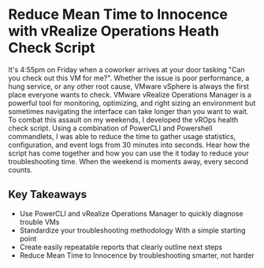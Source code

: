 # Reduce Mean Time to Innocence with vRealize Operations Heath Check Script

It's 4:55pm on Friday when a coworker arrives at your door tasking "Can you check out this VM for me?". Whether the issue is poor performance, a hung service, or any other root cause, VMware vSphere is always the first place everyone wants to check. VMware vRealize Operations Manager is a powerful tool for monitoring, optimizing, and right sizing an environment but sometimes navigating the interface can take longer than you want to wait. To combat this assault on my weekends, I developed the vROps health check script. Using a combination of PowerCLI and Powershell commandlets, I was able to reduce the time to gather usage statistics, configuration, and event logs from 30 minutes into seconds. Hear how the script has come together and how you can use the it today to reduce your troubleshooting time. When the weekend is moments away, every second counts.

## Key Takeaways

* Use PowerCLI and vRealize Operations Manager to quickly diagnose trouble VMs
* Standardize your troubleshooting methodology With a simple starting point
* Create easily repeatable reports that clearly outline next steps
* Reduce Mean Time to Innocence by troubleshooting smarter, not harder
